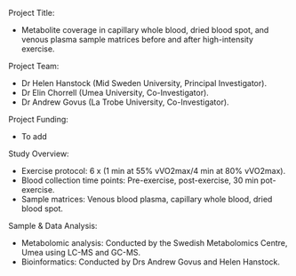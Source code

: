 Project Title: 

* Metabolite coverage in capillary whole blood, dried blood spot, and venous plasma sample matrices before and after high-intensity exercise.

Project Team:
* Dr Helen Hanstock (Mid Sweden University, Principal Investigator).
* Dr Elin Chorrell (Umea University, Co-Investigator).
* Dr Andrew Govus (La Trobe University, Co-Investigator).

Project Funding:

* To add

Study Overview:

* Exercise protocol: 6 x (1 min at 55% vVO2max/4 min at 80% vVO2max).
* Blood collection time points: Pre-exercise, post-exercise, 30 min pot-exercise.
* Sample matrices: Venous blood plasma, capillary whole blood, dried blood spot.

Sample & Data Analysis:

* Metabolomic analysis: Conducted by the Swedish Metabolomics Centre, Umea using LC-MS and GC-MS.
* Bioinformatics: Conducted by Drs Andrew Govus and Helen Hanstock.
